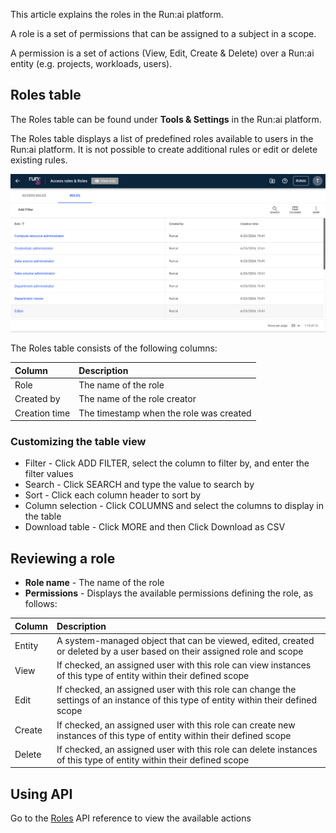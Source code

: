 This article explains the roles in the Run:ai platform.

A role is a set of permissions that can be assigned to a subject in a scope.

A permission is a set of actions (View, Edit, Create & Delete) over a Run:ai entity (e.g. projects, workloads, users).

## Roles table

The Roles table can be found under **Tools & Settings** in the Run:ai platform.

The Roles table displays a list of predefined roles available to users in the Run:ai platform. It is not possible to create additional rules or edit or delete existing rules.

![](img/rolestable.png)


The Roles table consists of the following columns:

| Column | Description |
| :---- | :---- |
| Role | The name of the role |
| Created by | The name of the role creator |
| Creation time | The timestamp when the role was created |

### Customizing the table view

* Filter - Click ADD FILTER, select the column to filter by, and enter the filter values  
* Search - Click SEARCH and type the value to search by  
* Sort - Click each column header to sort by  
* Column selection - Click COLUMNS and select the columns to display in the table  
* Download table - Click MORE and then Click Download as CSV

## Reviewing a role

* **Role name** - The name of the role  
* **Permissions** - Displays the available permissions defining the role, as follows:

| Column | Description |
| :---- | :---- |
| Entity | A system-managed object that can be viewed, edited, created or deleted by a user based on their assigned role and scope |
| View | If checked, an assigned user with this role can view instances of this type of entity within their defined scope |
| Edit | If checked, an assigned user with this role can change the settings of an instance of this type of entity within their defined scope |
| Create | If checked, an assigned user with this role can create new instances of this type of entity within their defined scope |
| Delete | If checked, an assigned user with this role can delete instances of this type of entity within their defined scope |

## Using API
  Go to the [Roles](https://app.run.ai/api/docs#tag/Roles) API reference to view the available actions

